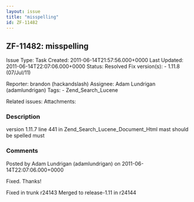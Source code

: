 ```yaml
---
layout: issue
title: "misspelling"
id: ZF-11482
---
```


ZF-11482: misspelling
---------------------

 Issue Type: Task Created: 2011-06-14T21:57:56.000+0000 Last Updated: 2011-06-14T22:07:06.000+0000 Status: Resolved Fix version(s): - 1.11.8 (07/Jul/11)
 
 Reporter:  brandon (hackandslash)  Assignee:  Adam Lundrigan (adamlundrigan)  Tags: - Zend\_Search\_Lucene
 
 Related issues: 
 Attachments: 
### Description

version 1.11.7 line 441 in Zend\_Search\_Lucene\_Document\_Html mast should be spelled must

 

 

### Comments

Posted by Adam Lundrigan (adamlundrigan) on 2011-06-14T22:07:06.000+0000

Fixed. Thanks!

Fixed in trunk r24143 Merged to release-1.11 in r24144

 

 